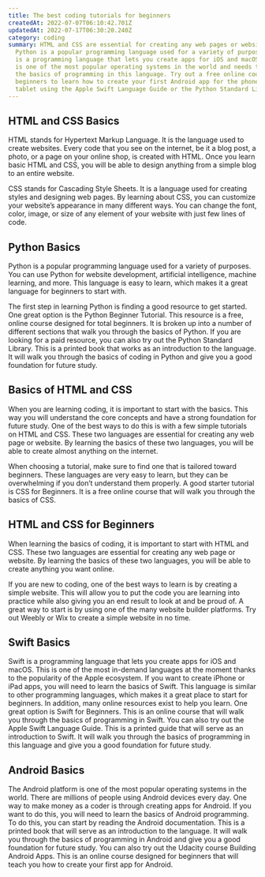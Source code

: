 ```yaml
---
title: The best coding tutorials for beginners
createdAt: 2022-07-07T06:10:42.701Z
updatedAt: 2022-07-17T06:30:20.240Z
category: coding
summary: HTML and CSS are essential for creating any web pages or websites.
  Python is a popular programming language used for a variety of purposes. Swift
  is a programming language that lets you create apps for iOS and macOS. Android
  is one of the most popular operating systems in the world and needs to learn
  the basics of programming in this language. Try out a free online course for
  beginners to learn how to create your first Android app for the phone or
  tablet using the Apple Swift Language Guide or the Python Standard Library.
---
```


## HTML and CSS Basics

HTML stands for Hypertext Markup Language. It is the language used to create websites. Every code that you see on the internet, be it a blog post, a photo, or a page on your online shop, is created with HTML. Once you learn basic HTML and CSS, you will be able to design anything from a simple blog to an entire website.

CSS stands for Cascading Style Sheets. It is a language used for creating styles and designing web pages. By learning about CSS, you can customize your website’s appearance in many different ways. You can change the font, color, image, or size of any element of your website with just few lines of code.

## Python Basics

Python is a popular programming language used for a variety of purposes. You can use Python for website development, artificial intelligence, machine learning, and more. This language is easy to learn, which makes it a great language for beginners to start with.

The first step in learning Python is finding a good resource to get started. One great option is the Python Beginner Tutorial. This resource is a free, online course designed for total beginners. It is broken up into a number of different sections that walk you through the basics of Python. If you are looking for a paid resource, you can also try out the Python Standard Library. This is a printed book that works as an introduction to the language. It will walk you through the basics of coding in Python and give you a good foundation for future study.

## Basics of HTML and CSS

When you are learning coding, it is important to start with the basics. This way you will understand the core concepts and have a strong foundation for future study. One of the best ways to do this is with a few simple tutorials on HTML and CSS. These two languages are essential for creating any web page or website. By learning the basics of these two languages, you will be able to create almost anything on the internet.

When choosing a tutorial, make sure to find one that is tailored toward beginners. These languages are very easy to learn, but they can be overwhelming if you don’t understand them properly. A good starter tutorial is CSS for Beginners. It is a free online course that will walk you through the basics of CSS.

## HTML and CSS for Beginners

When learning the basics of coding, it is important to start with HTML and CSS. These two languages are essential for creating any web page or website. By learning the basics of these two languages, you will be able to create anything you want online.

If you are new to coding, one of the best ways to learn is by creating a simple website. This will allow you to put the code you are learning into practice while also giving you an end result to look at and be proud of. A great way to start is by using one of the many website builder platforms. Try out Weebly or Wix to create a simple website in no time.

## Swift Basics

Swift is a programming language that lets you create apps for iOS and macOS. This is one of the most in-demand languages at the moment thanks to the popularity of the Apple ecosystem. If you want to create iPhone or iPad apps, you will need to learn the basics of Swift. This language is similar to other programming languages, which makes it a great place to start for beginners. In addition, many online resources exist to help you learn. One great option is Swift for Beginners. This is an online course that will walk you through the basics of programming in Swift. You can also try out the Apple Swift Language Guide. This is a printed guide that will serve as an introduction to Swift. It will walk you through the basics of programming in this language and give you a good foundation for future study.

## Android Basics

The Android platform is one of the most popular operating systems in the world. There are millions of people using Android devices every day. One way to make money as a coder is through creating apps for Android. If you want to do this, you will need to learn the basics of Android programming. To do this, you can start by reading the Android documentation. This is a printed book that will serve as an introduction to the language. It will walk you through the basics of programming in Android and give you a good foundation for future study. You can also try out the Udacity course Building Android Apps. This is an online course designed for beginners that will teach you how to create your first app for Android.
